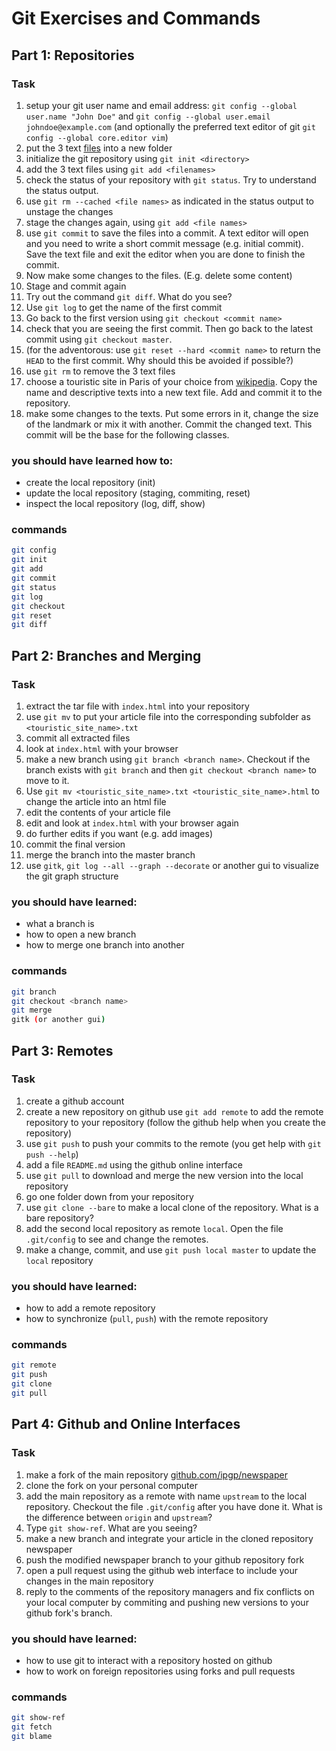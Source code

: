 # Git Exercises and Commands
## Part 1: Repositories
### Task
1. setup your git user name and email address:
  `git config --global user.name "John Doe"` and 
  `git config --global user.email johndoe@example.com` (and optionally the
  preferred text editor of git `git config --global core.editor vim`)
2. put the 3 text [files](https://github.com/IPGP/git_class/tree/master/example)
  into a new folder
3. initialize the git repository using `git init <directory>`
4. add the 3 text files using `git add <filenames>`
5. check the status of your repository with `git status`. Try to understand
  the status output.
6. use `git rm --cached <file names>` as indicated in the status output to
   unstage the changes
7. stage the changes again, using `git add <file names>`
8. use `git commit` to save the files into a commit. A text editor will open
  and you need to write a short commit message (e.g. initial commit). Save
  the text file and exit the editor when you are done to finish the commit.
9. Now make some changes to the files. (E.g. delete some content)
10. Stage and commit again
11. Try out the command `git diff`. What do you see?
12. Use `git log` to get the name of the first commit
13. Go back to the first version using `git checkout <commit name>`
14. check that you are seeing the first commit. Then go back to the latest
    commit using `git checkout master`.
15. (for the adventorous: use `git reset --hard <commit name>` to return the
  `HEAD` to the first commit. Why should this be avoided if possible?)
16. use `git rm` to remove the 3 text files
17. choose a touristic site in Paris of your choice from
  [wikipedia](https://en.wikipedia.org/wiki/List_of_tourist_attractions_in_Paris).
  Copy the name and descriptive texts into a new text file.
  Add and commit it to the repository.
18. make some changes to the texts. Put some errors in it, change the size
  of the landmark or mix it with another. Commit the changed text. This commit
  will be the base for the following classes.

### you should have learned how to:
* create the local repository (init)
* update the local repository (staging, commiting, reset)
* inspect the local repository (log, diff, show)

### commands
```bash
git config
git init
git add
git commit
git status
git log
git checkout
git reset
git diff
```

## Part 2: Branches and Merging
### Task
1. extract the tar file with `index.html` into your repository
2. use `git mv` to put your article file into the corresponding subfolder
  as `<touristic_site_name>.txt`
3. commit all extracted files
4. look at `index.html` with your browser
5. make a new branch using `git branch <branch name>`. Checkout if the branch
   exists with `git branch` and then `git checkout <branch name>` to move to it.
6. Use `git mv <touristic_site_name>.txt <touristic_site_name>.html` to change the article
  into an html file
7. edit the contents of your article file
8. edit and look at `index.html` with your browser again
9. do further edits if you want (e.g. add images)
10. commit the final version
11. merge the branch into the master branch
12. use `gitk`, `git log --all --graph --decorate` or another gui to visualize
    the git graph structure

### you should have learned:
* what a branch is
* how to open a new branch
* how to merge one branch into another

### commands
```bash
git branch
git checkout <branch name>
git merge
gitk (or another gui)
```

## Part 3: Remotes
### Task
1. create a github account
2. create a new repository on github
   use `git add remote` to add the remote repository to your repository (follow
   the github help when you create the repository)
3. use `git push` to push your commits to the remote (you get help with
   `git push --help`)
4. add a file `README.md` using the github online interface
5. use `git pull` to download and merge the new version into the local repository
6. go one folder down from your repository
7. use `git clone --bare` to make a local clone of the repository. What is
   a bare repository?
8. add the second local repository as remote `local`. Open the file
   `.git/config` to see and change the remotes.
9. make a change, commit, and use `git push local master` to update the
   `local` repository

### you should have learned:
* how to add a remote repository
* how to synchronize (`pull`, `push`) with the remote repository

### commands
```bash
git remote
git push
git clone
git pull
```

## Part 4: Github and Online Interfaces
### Task
1. make a fork of the main repository
  [github.com/ipgp/newspaper](https://github.com/ipgp/newspaper)
2. clone the fork on your personal computer
3. add the main repository as a remote with name `upstream` to the local
  repository. Checkout the file `.git/config` after you have done it. What
  is the difference between `origin` and `upstream`?
4. Type `git show-ref`. What are you seeing?
5. make a new branch and integrate your article in the cloned repository
  newspaper
6. push the modified newspaper branch to your github repository fork
7. open a pull request using the github web interface to include your changes
  in the main repository
8. reply to the comments of the repository managers and fix conflicts on
  your local computer by commiting and pushing new versions to your github
  fork's branch.

### you should have learned:
* how to use git to interact with a repository hosted on github
* how to work on foreign repositories using forks and pull requests

### commands
```bash
git show-ref
git fetch
git blame
```
